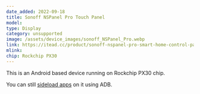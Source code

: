 ```yaml
---
date_added: 2022-09-18
title: Sonoff NSPanel Pro Touch Panel
model: 
type: Display
category: unsupported
image: /assets/device_images/sonoff_NSPanel_Pro.webp
link: https://itead.cc/product/sonoff-nspanel-pro-smart-home-control-panel/ref/34/?campaign=nspanelpro
mlink: 
chip: Rockchip PX30
---
```

This is an Android based device running on Rockchip PX30 chip. 

You can still [sideload apps](https://blakadder.com/nspanel-pro-sideload/) on it using ADB.
